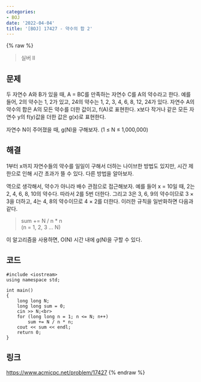 ```yaml
---
categories:
- BOJ
date: '2022-04-04'
title: '[BOJ] 17427 - 약수의 합 2'
---
```


{% raw %}
> 실버 II<br>

## 문제
두 자연수 A와 B가 있을 때, A = BC를 만족하는 자연수 C를 A의 약수라고 한다. 예를 들어, 2의 약수는 1, 2가 있고, 24의 약수는 1, 2, 3, 4, 6, 8, 12, 24가 있다. 자연수 A의 약수의 합은 A의 모든 약수를 더한 값이고, f(A)로 표현한다. x보다 작거나 같은 모든 자연수 y의 f(y)값을 더한 값은 g(x)로 표현한다.

자연수 N이 주어졌을 때, g(N)을 구해보자. (1 ≤ N ≤ 1,000,000)

##  해결
1부터 x까지 자연수들의 약수를 일일이 구해서 더하는 나이브한 방법도 있지만, 시간 제한으로 인해 시간 초과가 뜰 수 있다. 다른 방법을 알아보자.

역으로 생각해서, 약수가 아니라 배수 관점으로 접근해보자. 예를 들어 x = 10일 때, 2는 2, 4, 6, 8, 10의 약수다. 따라서 2를 5번 더한다. 그리고 3은 3, 6, 9의 약수이므로 3 × 3을 더하고, 4는 4, 8의 약수이므로 4 × 2를 더한다. 이러한 규칙을 일반화하면 다음과 같다.

> sum += N / n * n<br>
> (n = 1, 2, 3 ... N)<br>

이 알고리즘을 사용하면, O(N) 시간 내에 g(N)을 구할 수 있다.

## 코드
```
#include <iostream>
using namespace std;

int main()
{
	long long N;
	long long sum = 0;
	cin >> N;<br>
	for (long long n = 1; n <= N; n++)
		sum += N / n * n;
	cout << sum << endl;
	return 0;
}
```

## 링크
https://www.acmicpc.net/problem/17427
{% endraw %}